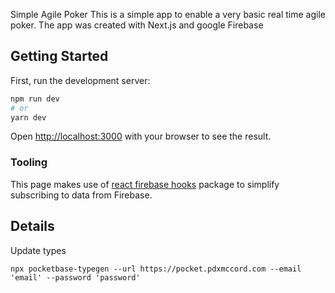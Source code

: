 Simple Agile Poker
This is a simple app to enable a very basic real time agile poker.
The app was created with Next.js and google Firebase

## Getting Started

First, run the development server:

```bash
npm run dev
# or
yarn dev
```

Open [http://localhost:3000](http://localhost:3000) with your browser to see the result.

### Tooling

This page makes use of [react firebase hooks](https://github.com/CSFrequency/react-firebase-hooks/tree/master/firestore) package to simplify subscribing to data from Firebase.

## Details

Update types

```
npx pocketbase-typegen --url https://pocket.pdxmccord.com --email 'email' --password 'password'
```
